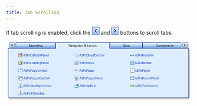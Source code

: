 ```yaml
---
title: Tab Scrolling
---
```

If tab scrolling is enabled, click the ![ASPxTabControl_LeftScrollButton](../../images/Img13297.png) and ![ASPxTabControl_RightScrollButton](../../images/Img13298.png) buttons to scroll tabs.

![ASPxTabControl_Scrolling](../../images/Img13299.png)